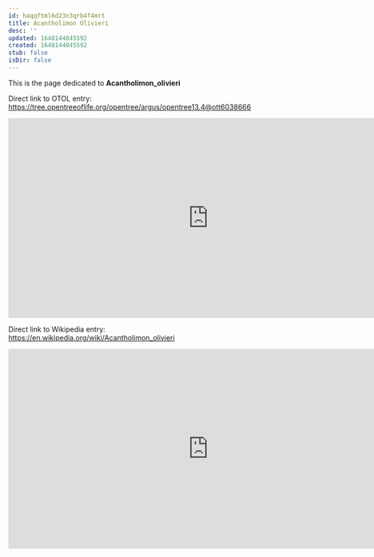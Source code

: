```yaml
---
id: haqqftml6d23n3qrb4f4mrt
title: Acantholimon Olivieri
desc: ''
updated: 1648144045592
created: 1648144045592
stub: false
isDir: false
---
```

This is the page dedicated to **Acantholimon_olivieri**


Direct link to OTOL entry: https://tree.opentreeoflife.org/opentree/argus/opentree13.4@ott6038666



<html>
    <body>
    <iframe src="https://tree.opentreeoflife.org/opentree/argus/opentree13.4@ott6038666"
    width="800" height="400" frameborder="0" allowfullscreen> </iframe>
    </body>
</html>
    


Direct link to Wikipedia entry: https://en.wikipedia.org/wiki/Acantholimon_olivieri



<html>
    <body>
    <iframe src="https://en.wikipedia.org/wiki/Acantholimon_olivieri"
    width="800" height="400" frameborder="0" allowfullscreen> </iframe>
    </body>
</html>
    
